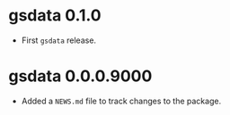 <!--- https://devguide.ropensci.org/releasing.html -->
<!--- https://style.tidyverse.org/news.html -->
<!--- https://semver.org/ -->

# gsdata 0.1.0

- First `gsdata` release.

# gsdata 0.0.0.9000

- Added a `NEWS.md` file to track changes to the package.
